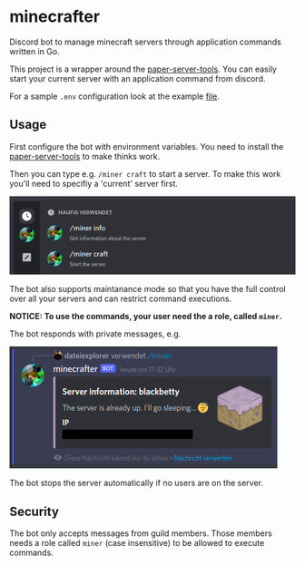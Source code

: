 # minecrafter

Discord bot to manage minecraft servers through application commands written in
Go.

This project is a wrapper around the [paper-server-tools][pst]. You can easily
start your current server with an application command from discord.

For a sample `.env` configuration look at the example [file](.env).

## Usage

First configure the bot with environment variables. You need to install the
[paper-server-tools][pst] to make thinks work.

Then you can type e.g. `/miner craft` to start a server. To make this work
you'll need to specifiy a 'current' server first.

![](docs/images/commands.png)

The bot also supports maintanance mode so that you have the full control over
all your servers and can restrict command executions.

**NOTICE: To use the commands, your user need the a role, called `miner`.**

The bot responds with private messages, e.g.

![](docs/images/example.png)

The bot stops the server automatically if no users are on the server.

## Security

The bot only accepts messages from guild members. Those members needs a role
called `miner` (case insensitive) to be allowed to execute commands.

[pst]: https://github.com/dateiexplorer/paper-server-tools